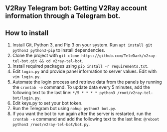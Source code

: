 ## V2Ray Telegram bot: **Getting V2Ray account information through a Telegram bot.**

## How to install
1. Install Git, Python 3, and Pip 3 on your system. Run `apt install git python3 python3-pip` to install dependencies.
2. Clone the project with `git clone https://github.com/TeleDark/v2ray-tel-bot.git && cd v2ray-tel-bot`.
3. Install required packages using `pip install -r requirements.txt`.
4. Edit `login.py` and provide panel information to server values. Edit with `vim login.py`.
5. Automate the login process and retrieve data from the panels by running the `crontab -e` command. To update data every 5 minutes, add the following text to the last line: `*/5 * * * * python3 /root/v2ray-tel-bot/login.py`.
6. Edit keys.py to set your bot token.
7. Run the Telegram bot using `nohup python3 bot.py`.
8. If you want the bot to run again after the server is restarted, run the `crontab -e` command and add the following text to the last line: `@reboot python3 /root/v2ray-tel-bot/bot.py`.
